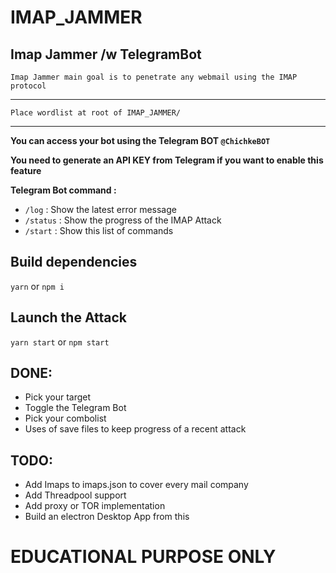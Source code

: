 # IMAP_JAMMER
## Imap Jammer /w TelegramBot
```
Imap Jammer main goal is to penetrate any webmail using the IMAP protocol
```

<hr>

```
Place wordlist at root of IMAP_JAMMER/
```

<hr>

__You can access your bot using the Telegram BOT `@ChichkeBOT`__

__You need to generate an API KEY from Telegram if you want to enable this feature__

**Telegram Bot command :**
- `/log` : Show the latest error message
- `/status` : Show the progress of the IMAP Attack
- `/start` : Show this list of commands
  
## Build dependencies

`yarn` or `npm i`

## Launch the Attack

 `yarn start` or `npm start`


## DONE:

- Pick your target
- Toggle the Telegram Bot
- Pick your combolist
- Uses of save files to keep progress of a recent attack

## TODO:
- Add Imaps to imaps.json to cover every mail company
- Add Threadpool support
- Add proxy or TOR implementation
- Build an electron Desktop App from this



# EDUCATIONAL PURPOSE ONLY 
